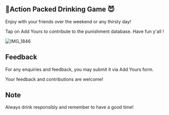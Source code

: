 
## 🥊Action Packed Drinking Game 😈

Enjoy with your friends over the weekend or any thirsty day! 

Tap on Add Yours to contribute to the punishment database. Have fun y'all !

![IMG_1846](https://github.com/jasonaw98/DrinkingGame/assets/73338582/c51e19d6-36f7-4120-9822-029502b1a736)

## Feedback

For any enquiries and feedback, you may submit it via Add Yours form.


Your feedback and contributions are welcome!

## Note

Always drink responsibly and remember to have a good time!
